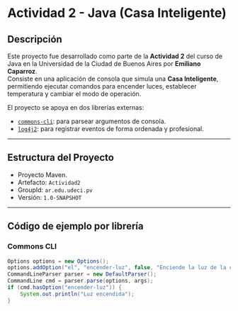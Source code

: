 ﻿# Actividad 2 - Java (Casa Inteligente)

## Descripción

Este proyecto fue desarrollado como parte de la **Actividad 2** del curso de Java en la Universidad de la Ciudad de Buenos Aires por **Emiliano Caparroz**.  
Consiste en una aplicación de consola que simula una **Casa Inteligente**, permitiendo ejecutar comandos para encender luces, establecer temperatura y cambiar el modo de operación.

El proyecto se apoya en dos librerías externas:
- [`commons-cli`](https://commons.apache.org/proper/commons-cli/): para parsear argumentos de consola.
- [`log4j2`](https://logging.apache.org/log4j/2.x/): para registrar eventos de forma ordenada y profesional.

---

## Estructura del Proyecto

- Proyecto Maven.
- Artefacto: `Actividad2`
- GroupId: `ar.edu.udeci.pv`
- Versión: `1.0-SNAPSHOT`

---

## Código de ejemplo por librería

### Commons CLI

```java
Options options = new Options();
options.addOption("el", "encender-luz", false, "Enciende la luz de la casa");
CommandLineParser parser = new DefaultParser();
CommandLine cmd = parser.parse(options, args);
if (cmd.hasOption("encender-luz")) {
    System.out.println("Luz encendida");
}
